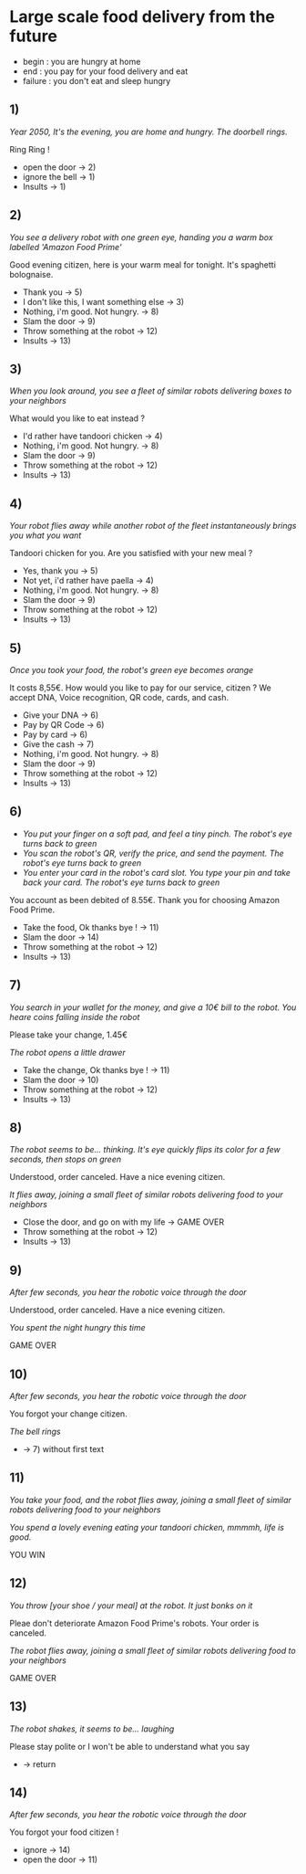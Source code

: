 # Large scale food delivery from the future
* begin : you are hungry at home
* end : you pay for your food delivery and eat
* failure : you don't eat and sleep hungry

## 1)
_Year 2050, It's the evening, you are home and hungry. The doorbell rings._

Ring Ring !
* open the door -> 2)
* ignore the bell -> 1)
* Insults -> 1)

## 2)
_You see a delivery robot with one green eye, handing you a warm box labelled 'Amazon Food Prime'_

Good evening citizen, here is your warm meal for tonight. It's spaghetti bolognaise.
* Thank you -> 5)
* I don't like this, I want something else -> 3)
* Nothing, i'm good. Not hungry. -> 8)
* Slam the door -> 9)
* Throw something at the robot -> 12)
* Insults -> 13)

## 3)
_When you look around, you see a fleet of similar robots delivering boxes to your neighbors_

What would you like to eat instead ?
* I'd rather have tandoori chicken -> 4)
* Nothing, i'm good. Not hungry. -> 8)
* Slam the door -> 9)
* Throw something at the robot -> 12)
* Insults -> 13)

## 4)
_Your robot flies away while another robot of the fleet instantaneously brings you what you want_

Tandoori chicken for you. Are you satisfied with your new meal ?
* Yes, thank you -> 5)
* Not yet, i'd rather have paella -> 4)
* Nothing, i'm good. Not hungry. -> 8)
* Slam the door -> 9)
* Throw something at the robot -> 12)
* Insults -> 13)

## 5)
_Once you took your food, the robot's green eye becomes orange_

It costs 8,55€. How would you like to pay for our service, citizen ? We accept DNA, Voice recognition, QR code, cards, and cash.
* Give your DNA -> 6)
* Pay by QR Code -> 6)
* Pay by card -> 6)
* Give the cash -> 7)
* Nothing, i'm good. Not hungry. -> 8)
* Slam the door -> 9)
* Throw something at the robot -> 12)
* Insults -> 13)

## 6)
- _You put your finger on a soft pad, and feel a tiny pinch. The robot's eye turns back to green_
- _You scan the robot's QR, verify the price, and send the payment. The robot's eye turns back to green_
- _You enter your card in the robot's card slot. You type your pin and take back your card. The robot's eye turns back to green_

You account as been debited of 8.55€. Thank you for choosing Amazon Food Prime.
* Take the food, Ok thanks bye ! -> 11)
* Slam the door -> 14)
* Throw something at the robot -> 12)
* Insults -> 13)

## 7)
_You search in your wallet for the money, and give a 10€ bill to the robot. You heare coins falling inside the robot_

Please take your change, 1.45€

_The robot opens a little drawer_
* Take the change, Ok thanks bye ! -> 11)
* Slam the door -> 10)
* Throw something at the robot -> 12)
* Insults -> 13)

## 8) 
_The robot seems to be... thinking. It's eye quickly flips its color for a few seconds, then stops on green_

Understood, order canceled. Have a nice evening citizen.

_It flies away, joining a small fleet of similar robots delivering food to your neighbors_

* Close the door, and go on with my life -> GAME OVER
* Throw something at the robot -> 12)
* Insults -> 13)

## 9)
_After few seconds, you hear the robotic voice through the door_

Understood, order canceled. Have a nice evening citizen.

_You spent the night hungry this time_

GAME OVER

## 10)

_After few seconds, you hear the robotic voice through the door_

You forgot your change citizen.

_The bell rings_
* -> 7) without first text

## 11)
_You take your food, and the robot flies away, joining a small fleet of similar robots delivering food to your neighbors_

_You spend a lovely evening eating your tandoori chicken, mmmmh, life is good._

YOU WIN

## 12)
_You throw [your shoe / your meal] at the robot. It just *bonks* on it_

Pleae don't deteriorate Amazon Food Prime's robots. Your order is canceled.

_The robot flies away, joining a small fleet of similar robots delivering food to your neighbors_

GAME OVER

## 13)

_The robot shakes, it seems to be... laughing_

Please stay polite or I won't be able to understand what you say
* -> return

## 14)
_After few seconds, you hear the robotic voice through the door_

You forgot your food citizen !
* ignore -> 14)
* open the door -> 11)

